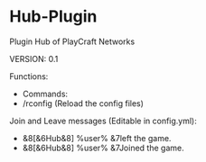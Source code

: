 Hub-Plugin
==========

Plugin Hub of PlayCraft Networks

VERSION: 0.1

Functions:
- Commands:
- /rconfig (Reload the config files)

Join and Leave messages (Editable in config.yml):
- &8[&6Hub&8] %user% &7left the game.
- &8[&6Hub&8] %user% &7Joined the game.
